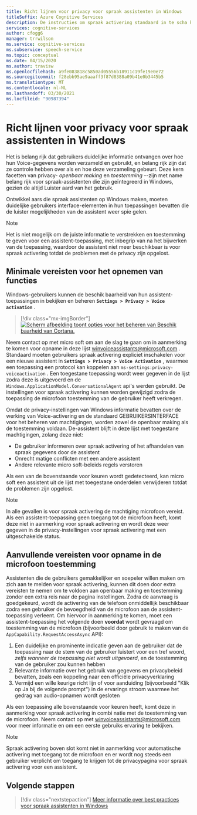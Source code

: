 ```yaml
---
title: Richt lijnen voor privacy voor spraak assistenten in Windows
titleSuffix: Azure Cognitive Services
description: De instructies om spraak activering standaard in te scha kelen voor een spraak agent.
services: cognitive-services
author: cfogg6
manager: trrwilson
ms.service: cognitive-services
ms.subservice: speech-service
ms.topic: conceptual
ms.date: 04/15/2020
ms.author: travisw
ms.openlocfilehash: a9fe083818c5850ad05556b18911c19fe19e0e72
ms.sourcegitcommit: f28ebb95ae9aaaff3f87d8388a09b41e0b3445b5
ms.translationtype: MT
ms.contentlocale: nl-NL
ms.lasthandoff: 03/30/2021
ms.locfileid: "90987394"
---
```

# <a name="privacy-guidelines-for-voice-assistants-on-windows"></a>Richt lijnen voor privacy voor spraak assistenten in Windows

Het is belang rijk dat gebruikers duidelijke informatie ontvangen over hoe hun Voice-gegevens worden verzameld en gebruikt, en belang rijk zijn dat ze controle hebben over als en hoe deze verzameling gebeurt. Deze kern facetten van privacy- *openbaar making* en *toestemming* --zijn met name belang rijk voor spraak-assistenten die zijn geïntegreerd in Windows, gezien de altijd Luister aard van het gebruik.

Ontwikkel aars die spraak assistenten op Windows maken, moeten duidelijke gebruikers interface-elementen in hun toepassingen bevatten die de luister mogelijkheden van de assistent weer spie gelen.

> [!NOTE]
> Het is niet mogelijk om de juiste informatie te verstrekken en toestemming te geven voor een assistent-toepassing, met inbegrip van na het bijwerken van de toepassing, waardoor de assistent niet meer beschikbaar is voor spraak activering totdat de problemen met de privacy zijn opgelost.

## <a name="minimum-requirements-for-feature-inclusion"></a>Minimale vereisten voor het opnemen van functies

Windows-gebruikers kunnen de beschik baarheid van hun assistent-toepassingen in bekijken en beheren **`Settings > Privacy > Voice activation`** .

 > [!div class="mx-imgBorder"]
 > [![Scherm afbeelding toont opties voor het beheren van Beschik baarheid van Cortana. ](media/voice-assistants/windows_voice_assistant/privacy-app-listing.png "Een privacyinstelling voor een Windows Voice-activerings vermelding voor een assistent-toepassing")](media/voice-assistants/windows_voice_assistant/privacy-app-listing.png#lightbox)

Neem contact op met micro soft om aan de slag te gaan om in aanmerking te komen voor opname in deze lijst winvoiceassistants@microsoft.com . Standaard moeten gebruikers spraak activering expliciet inschakelen voor een nieuwe assistent in **`Settings > Privacy > Voice Activation`** , waarmee een toepassing een protocol kan koppelen aan `ms-settings:privacy-voiceactivation` . Een toegestane toepassing wordt weer gegeven in de lijst zodra deze is uitgevoerd en de `Windows.ApplicationModel.ConversationalAgent` api's werden gebruikt. De instellingen voor spraak activering kunnen worden gewijzigd zodra de toepassing de microfoon toestemming van de gebruiker heeft verkregen.

Omdat de privacy-instellingen van Windows informatie bevatten over de werking van Voice-activering en de standaard GEBRUIKERSINTERFACE voor het beheren van machtigingen, worden zowel de openbaar making als de toestemming voldaan. De-assistent blijft in deze lijst met toegestane machtigingen, zolang deze niet:

* De gebruiker informeren over spraak activering of het afhandelen van spraak gegevens door de assistent
* Onrecht matige conflicten met een andere assistent
* Andere relevante micro soft-beleids regels verstoren

Als een van de bovenstaande voor keuren wordt gedetecteerd, kan micro soft een assistent uit de lijst met toegestane onderdelen verwijderen totdat de problemen zijn opgelost.

> [!NOTE]
> In alle gevallen is voor spraak activering de machtiging microfoon vereist. Als een assistent-toepassing geen toegang tot de microfoon heeft, komt deze niet in aanmerking voor spraak activering en wordt deze weer gegeven in de privacy-instellingen voor spraak activering met een uitgeschakelde status.

## <a name="additional-requirements-for-inclusion-in-microphone-consent"></a>Aanvullende vereisten voor opname in de microfoon toestemming

Assistenten die de gebruikers gemakkelijker en soepeler willen maken om zich aan te melden voor spraak activering, kunnen dit doen door extra vereisten te nemen om te voldoen aan openbaar making en toestemming zonder een extra reis naar de pagina instellingen. Zodra de aanvraag is goedgekeurd, wordt de activering van de telefoon onmiddellijk beschikbaar zodra een gebruiker de bevoegdheid van de microfoon aan de assistent-toepassing verleent. Om hiervoor in aanmerking te komen, moet een assistent-toepassing het volgende doen **voordat** wordt gevraagd om toestemming van de microfoon (bijvoorbeeld door gebruik te maken van de `AppCapability.RequestAccessAsync` API):

1. Een duidelijke en prominente indicatie geven aan de gebruiker dat de toepassing naar de stem van de gebruiker luistert voor een tref woord, *zelfs wanneer de toepassing niet wordt uitgevoerd*, en de toestemming van de gebruiker zou kunnen hebben
1. Relevante informatie over het gebruik van gegevens en privacybeleid bevatten, zoals een koppeling naar een officiële privacyverklaring
1. Vermijd een wille keurige richt lijn of voor aanduiding (bijvoorbeeld "Klik op Ja bij de volgende prompt") in de ervarings stroom waarmee het gedrag van audio-opnamen wordt gesloten

Als een toepassing alle bovenstaande voor keuren heeft, komt deze in aanmerking voor spraak activering in combi natie met de toestemming van de microfoon. Neem contact op met winvoiceassistants@microsoft.com voor meer informatie en om een eerste gebruiks ervaring te bekijken.

> [!NOTE]
> Spraak activering boven slot komt niet in aanmerking voor automatische activering met toegang tot de microfoon en er wordt nog steeds een gebruiker verplicht om toegang te krijgen tot de privacypagina voor spraak activering voor een assistent.

## <a name="next-steps"></a>Volgende stappen

> [!div class="nextstepaction"]
> [Meer informatie over best practices voor spraak assistenten in Windows](windows-voice-assistants-best-practices.md)